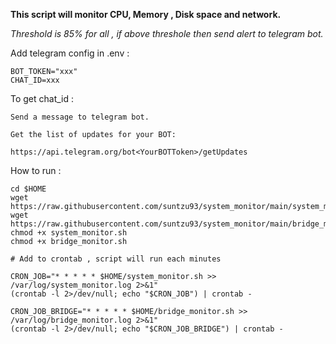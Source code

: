 **This script will monitor CPU, Memory , Disk space and network.**

*Threshold is 85% for all , if above threshole then send alert to telegram bot.*

Add telegram config in .env :

```
BOT_TOKEN="xxx"
CHAT_ID=xxx
```

To get chat_id :

```
Send a message to telegram bot.

Get the list of updates for your BOT:

https://api.telegram.org/bot<YourBOTToken>/getUpdates
```

How to run :

```
cd $HOME
wget https://raw.githubusercontent.com/suntzu93/system_monitor/main/system_monitor.sh
wget https://raw.githubusercontent.com/suntzu93/system_monitor/main/bridge_monitor.sh
chmod +x system_monitor.sh
chmod +x bridge_monitor.sh

# Add to crontab , script will run each minutes 

CRON_JOB="* * * * * $HOME/system_monitor.sh >> /var/log/system_monitor.log 2>&1"
(crontab -l 2>/dev/null; echo "$CRON_JOB") | crontab -

CRON_JOB_BRIDGE="* * * * * $HOME/bridge_monitor.sh >> /var/log/bridge_monitor.log 2>&1"
(crontab -l 2>/dev/null; echo "$CRON_JOB_BRIDGE") | crontab -

```
